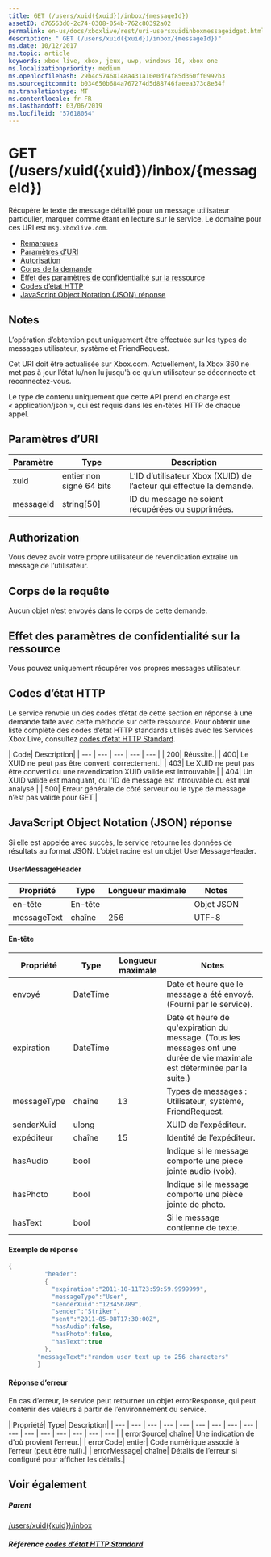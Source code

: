 ```yaml
---
title: GET (/users/xuid({xuid})/inbox/{messageId})
assetID: d76563d0-2c74-0308-054b-762c80392a02
permalink: en-us/docs/xboxlive/rest/uri-usersxuidinboxmessageidget.html
description: " GET (/users/xuid({xuid})/inbox/{messageId})"
ms.date: 10/12/2017
ms.topic: article
keywords: xbox live, xbox, jeux, uwp, windows 10, xbox one
ms.localizationpriority: medium
ms.openlocfilehash: 29b4c57468148a431a10e0d74f85d360ff0992b3
ms.sourcegitcommit: b034650b684a767274d5d88746faeea373c8e34f
ms.translationtype: MT
ms.contentlocale: fr-FR
ms.lasthandoff: 03/06/2019
ms.locfileid: "57618054"
---
```

# <a name="get-usersxuidxuidinboxmessageid"></a>GET (/users/xuid({xuid})/inbox/{messageId})
Récupère le texte de message détaillé pour un message utilisateur particulier, marquer comme étant en lecture sur le service.
Le domaine pour ces URI est `msg.xboxlive.com`.

  * [Remarques](#ID4EV)
  * [Paramètres d’URI](#ID4EEB)
  * [Autorisation](#ID4ERB)
  * [Corps de la demande](#ID4E3B)
  * [Effet des paramètres de confidentialité sur la ressource](#ID4EJC)
  * [Codes d’état HTTP](#ID4EUC)
  * [JavaScript Object Notation (JSON) réponse](#ID4EUE)

<a id="ID4EV"></a>


## <a name="remarks"></a>Notes

L’opération d’obtention peut uniquement être effectuée sur les types de messages utilisateur, système et FriendRequest.

Cet URI doit être actualisée sur Xbox.com. Actuellement, la Xbox 360 ne met pas à jour l’état lu/non lu jusqu'à ce qu’un utilisateur se déconnecte et reconnectez-vous.

Le type de contenu uniquement que cette API prend en charge est « application/json », qui est requis dans les en-têtes HTTP de chaque appel.

<a id="ID4EEB"></a>


## <a name="uri-parameters"></a>Paramètres d’URI

| Paramètre| Type| Description|
| --- | --- | --- |
| xuid | entier non signé 64 bits | L’ID d’utilisateur Xbox (XUID) de l’acteur qui effectue la demande. |
| messageId | string[50] | ID du message ne soient récupérées ou supprimées. |

<a id="ID4ERB"></a>


## <a name="authorization"></a>Authorization

Vous devez avoir votre propre utilisateur de revendication extraire un message de l’utilisateur.

<a id="ID4E3B"></a>


## <a name="request-body"></a>Corps de la requête

Aucun objet n’est envoyés dans le corps de cette demande.

<a id="ID4EJC"></a>


## <a name="effect-of-privacy-settings-on-resource"></a>Effet des paramètres de confidentialité sur la ressource

Vous pouvez uniquement récupérer vos propres messages utilisateur.

<a id="ID4EUC"></a>


## <a name="http-status-codes"></a>Codes d’état HTTP

Le service renvoie un des codes d’état de cette section en réponse à une demande faite avec cette méthode sur cette ressource. Pour obtenir une liste complète des codes d’état HTTP standards utilisés avec les Services Xbox Live, consultez [codes d’état HTTP Standard](../../additional/httpstatuscodes.md).

| Code| Description|
| --- | --- | --- | --- | --- |
| 200| Réussite.|
| 400| Le XUID ne peut pas être converti correctement.|
| 403| Le XUID ne peut pas être converti ou une revendication XUID valide est introuvable.|
| 404| Un XUID valide est manquant, ou l’ID de message est introuvable ou est mal analysé.|
| 500| Erreur générale de côté serveur ou le type de message n’est pas valide pour GET.|

<a id="ID4EUE"></a>


## <a name="javascript-object-notation-json-response"></a>JavaScript Object Notation (JSON) réponse

Si elle est appelée avec succès, le service retourne les données de résultats au format JSON. L’objet racine est un objet UserMessageHeader.

#### <a name="usermessageheader"></a>UserMessageHeader

| Propriété| Type| Longueur maximale| Notes|
| --- | --- | --- | --- |
| en-tête| En-tête|  | Objet JSON|
| messageText| chaîne| 256| UTF-8|

#### <a name="header"></a>En-tête

| Propriété| Type| Longueur maximale| Notes|
| --- | --- | --- | --- |
| envoyé| DateTime|  | Date et heure que le message a été envoyé. (Fourni par le service).|
| expiration| DateTime|  | Date et heure de qu'expiration du message. (Tous les messages ont une durée de vie maximale est déterminée par la suite.)|
| messageType| chaîne| 13| Types de messages : Utilisateur, système, FriendRequest.|
| senderXuid| ulong|  | XUID de l’expéditeur.|
| expéditeur| chaîne| 15| Identité de l’expéditeur.|
| hasAudio| bool|  | Indique si le message comporte une pièce jointe audio (voix).|
| hasPhoto| bool|  | Indique si le message comporte une pièce jointe de photo.|
| hasText| bool|  | Si le message contienne de texte.|

#### <a name="sample-response"></a>Exemple de réponse

```cpp
{
          "header":
          {
            "expiration":"2011-10-11T23:59:59.9999999",
            "messageType":"User",
            "senderXuid":"123456789",
            "sender":"Striker",
            "sent":"2011-05-08T17:30:00Z",
            "hasAudio":false,
            "hasPhoto":false,
            "hasText":true
          },
        "messageText":"random user text up to 256 characters"
        }

```

#### <a name="error-response"></a>Réponse d’erreur

En cas d’erreur, le service peut retourner un objet errorResponse, qui peut contenir des valeurs à partir de l’environnement du service.

| Propriété| Type| Description|
| --- | --- | --- | --- | --- | --- | --- | --- | --- | --- | --- | --- | --- | --- | --- | --- |
| errorSource| chaîne| Une indication de d'où provient l’erreur.|
| errorCode| entier| Code numérique associé à l’erreur (peut être null).|
| errorMessage| chaîne| Détails de l’erreur si configuré pour afficher les détails.|

<a id="ID4E3DAC"></a>


## <a name="see-also"></a>Voir également

<a id="ID4E5DAC"></a>


##### <a name="parent"></a>Parent  

[/users/xuid({xuid})/inbox](uri-usersxuidinbox.md)


<a id="ID4EMEAC"></a>


##### <a name="reference--standard-http-status-codesadditionalhttpstatuscodesmd"></a>Référence [codes d’état HTTP Standard](../../additional/httpstatuscodes.md)
